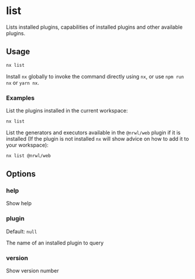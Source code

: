 # list

Lists installed plugins, capabilities of installed plugins and other available plugins.

## Usage

```bash
nx list
```

Install `nx` globally to invoke the command directly using `nx`, or use `npm run nx` or `yarn nx`.

### Examples

List the plugins installed in the current workspace:

```bash
nx list
```

List the generators and executors available in the `@nrwl/web` plugin if it is installed (If the plugin is not installed `nx` will show advice on how to add it to your workspace):

```bash
nx list @nrwl/web
```

## Options

### help

Show help

### plugin

Default: `null`

The name of an installed plugin to query

### version

Show version number
